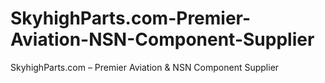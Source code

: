 # SkyhighParts.com-Premier-Aviation-NSN-Component-Supplier
SkyhighParts.com – Premier Aviation &amp; NSN Component Supplier
